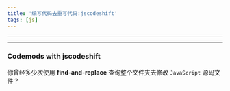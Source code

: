 ```yaml
---
title: '编写代码去重写代码:jscodeshift'
tags: [js]
---
```

------------------------------------------------------------------------------------------


-----------------------------------------------------------------------------------------
<!--more-->

### Codemods with jscodeshift

你曾经多少次使用 **find-and-replace** 查询整个文件夹去修改 `JavaScript` 源码文件？
